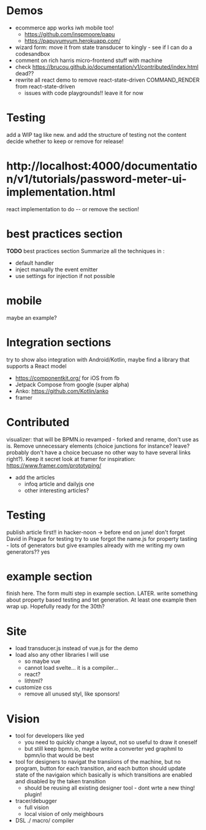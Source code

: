 # Demos
- ecommerce app works iwh mobile too!
  - https://github.com/inspmoore/papu
  - https://papuyumyum.herokuapp.com/
- wizard form: move it from state transducer to kingly - see if I can do a codesandbox
- comment on rich harris micro-frontend stuff with machine
- check https://brucou.github.io/documentation/v1/contributed/index.html dead??
- rewrite all react demo to remove react-state-driven COMMAND_RENDER from react-state-driven
  - issues with code playgrounds!! leave it for now 
# Testing
add a WIP tag like new. and add the structure of testing not the content
decide whether to keep or remove for release!

# http://localhost:4000/documentation/v1/tutorials/password-meter-ui-implementation.html
react implementation to do -- or remove the section!

# best practices section
**TODO** best practices section
Summarize all the techniques in :
- default handler
- inject manually the event emitter
- use settings for injection if not possible

# mobile
maybe an example?

# Integration sections
try to show also integration with Android/Kotlin, maybe find a library that supports a React model 
- https://componentkit.org/ for iOS from fb
- Jetpack Compose from google (super alpha)
- Anko: https://github.com/Kotlin/anko
- framer

# Contributed
visualizer: that will be BPMN.io revamped - forked and rename, don't use as is. Remove unnecessary elements (choice junctions for instance? leave? probably don't have a choice becuase no other way to have several links right?). Keep it secret
look at framer for inspiration: https://www.framer.com/prototyping/

- add the articles
  - infoq article and dailyjs one
  - other interesting articles?

# Testing
publish article first!! in hacker-noon -> before end on june! don't forget David in Prague
for testing try to use forgot the name.js for property tasting - lots of generators
but give examples already with me writing my own generators?? yes 

# example section
finish here. The form multi step in example section. LATER. write something about property based testing and tet generation. At least one example then wrap up. Hopefully ready for the 30th?

# Site
- load transducer.js instead of vue.js for the demo
- load also any other libraries I will use
  - so maybe vue
  - cannot load svelte... it is a compiler...
  - react?
  - lithtml?
- customize css
  - remove all unused styl, like sponsors!

# Vision
- tool for developers like yed
  - you need to quickly change a layout, not so useful to draw it oneself
  - but still keep bpmn.io, maybe write a converter yed graphml to bpmn/io that would be best
- tool for designers to navigat the transiions of the machine, but no program, button for each transition, and each button should update state of the navigaion which basically is which transitions are enabled and disabled by the taken transition
  - should be reusing all existing designer tool - dont wrte a new thing! plugin!
- tracer/debugger
  - full vision
  - local vision of only meighbours
- DSL ./ macro/ compiler
